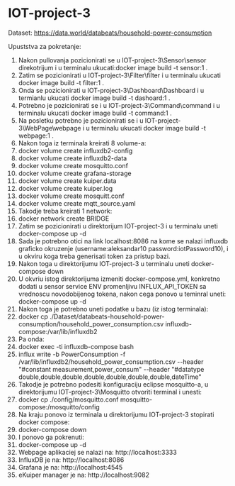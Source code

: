 # IOT-project-3

Dataset:
https://data.world/databeats/household-power-consumption

Upuststva za pokretanje:
1. Nakon pullovanja pozicionirati se u IOT-project-3\Sensor\sensor direkotrijum i u terminalu ukucati:docker image build -t sensor:1 .
2. Zatim se pozicionirati u IOT-project-3\Filter\filter i u terminalu ukucati docker image build -t filter:1 .
3. Onda se pozicionirati u IOT-project-3\Dashboard\Dashboard i u termianlu ukucati docker image build -t dashoard:1 .
4. Potrebno je pozicionirati se i u IOT-project-3\Command\command i u terminalu ukucati docker image build -t command:1 .
5. Na posletku potrebno je pozicionirati se i u IOT-project-3\WebPage\webpage i u terminalu ukucati docker image build -t webpage:1 .
6. Nakon toga iz terminala kreirati 8 volume-a:
7. docker volume create influxdb2-config
8. docker volume create influxdb2-data
9. docker volume create mosquitto.conf
10. docker volume create grafana-storage
11. docker volume create kuiper.data
12. docker volume create kuiper.log
13. docker volume create mosquitt.conf
14. docker volume create mqtt_source.yaml
15. Takodje treba kreirati 1 network:
16. docker network create BRIDGE
17. Zatim se pozicionirati u direktorijum IOT-project-3 i u terminalu uneti docker-compose up -d
18. Sada je potrebno otici na link localhost:8086 na kome se nalazi influxdb graficko okruzenje (username:aleksandar10 password:iotPassword10), i u okviru koga treba generisati token za pristup bazi.
19. Nakon toga u direktorijumu IOT-project-3 u terminalu uneti docker-compose down
20. U okvriu istog direktorijuma izmeniti docker-compose.yml, konkretno dodati u sensor service ENV promenljivu INFLUX_API_TOKEN sa vrednoscu novodobijenog tokena, nakon cega ponovo u teminral uneti: docker-compose up -d
21. Nakon toga je potrebno uneti podatke u bazu (iz istog terminala):
22. docker cp ./Dataset/databeats-household-power-consumption/household_power_consumption.csv influxdb-compose:/var/lib/influxdb2
23. Pa onda:
24. docker exec -ti influxdb-compose bash
25. influx write -b PowerConsumption -f /var/lib/influxdb2/household_power_consumption.csv --header "#constant measurement,power_consum" --header "#datatype double,double,double,double,double,double,double,dateTime"
26. Takodje je potrebno podesiti konfiguraciju eclipse mosquitto-a, u direktorijumu IOT-project-3\Mosquitto otvoriti terminal i unesti:
27. docker cp ./config/mosquitto.conf mosquitto-compose:/mosquitto/config
28. Na kraju ponovo iz terminala u direktorijumu IOT-project-3 stopirati docker compose:
29. docker-compose down
30. I ponovo ga pokrenuti:
31. docker-compose up -d
32. Webpage aplikaciej se nalazi na: http://localhost:3333
33. InfluxDB je na: http://localhost:8086
34. Grafana je na: http://localhost:4545
35. eKuiper manager je na: http://localhost:9082
